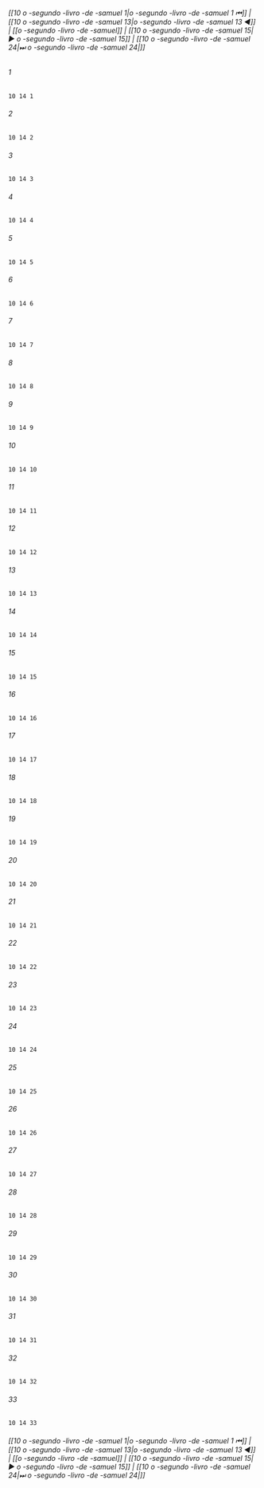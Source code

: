 
###### [[10 o -segundo -livro -de -samuel 1|o -segundo -livro -de -samuel 1 ⏮]] | [[10 o -segundo -livro -de -samuel 13|o -segundo -livro -de -samuel 13 ◀]] | [[o -segundo -livro -de -samuel]] | [[10 o -segundo -livro -de -samuel 15|▶ o -segundo -livro -de -samuel 15]] | [[10 o -segundo -livro -de -samuel 24|⏭ o -segundo -livro -de -samuel 24|]]

###### 1
``` verse
10 14 1 
```
###### 2
``` verse
10 14 2 
```
###### 3
``` verse
10 14 3 
```
###### 4
``` verse
10 14 4 
```
###### 5
``` verse
10 14 5 
```
###### 6
``` verse
10 14 6 
```
###### 7
``` verse
10 14 7 
```
###### 8
``` verse
10 14 8 
```
###### 9
``` verse
10 14 9 
```
###### 10
``` verse
10 14 10 
```
###### 11
``` verse
10 14 11 
```
###### 12
``` verse
10 14 12 
```
###### 13
``` verse
10 14 13 
```
###### 14
``` verse
10 14 14 
```
###### 15
``` verse
10 14 15 
```
###### 16
``` verse
10 14 16 
```
###### 17
``` verse
10 14 17 
```
###### 18
``` verse
10 14 18 
```
###### 19
``` verse
10 14 19 
```
###### 20
``` verse
10 14 20 
```
###### 21
``` verse
10 14 21 
```
###### 22
``` verse
10 14 22 
```
###### 23
``` verse
10 14 23 
```
###### 24
``` verse
10 14 24 
```
###### 25
``` verse
10 14 25 
```
###### 26
``` verse
10 14 26 
```
###### 27
``` verse
10 14 27 
```
###### 28
``` verse
10 14 28 
```
###### 29
``` verse
10 14 29 
```
###### 30
``` verse
10 14 30 
```
###### 31
``` verse
10 14 31 
```
###### 32
``` verse
10 14 32 
```
###### 33
``` verse
10 14 33 
```

###### [[10 o -segundo -livro -de -samuel 1|o -segundo -livro -de -samuel 1 ⏮]] | [[10 o -segundo -livro -de -samuel 13|o -segundo -livro -de -samuel 13 ◀]] | [[o -segundo -livro -de -samuel]] | [[10 o -segundo -livro -de -samuel 15|▶ o -segundo -livro -de -samuel 15]] | [[10 o -segundo -livro -de -samuel 24|⏭ o -segundo -livro -de -samuel 24|]]

